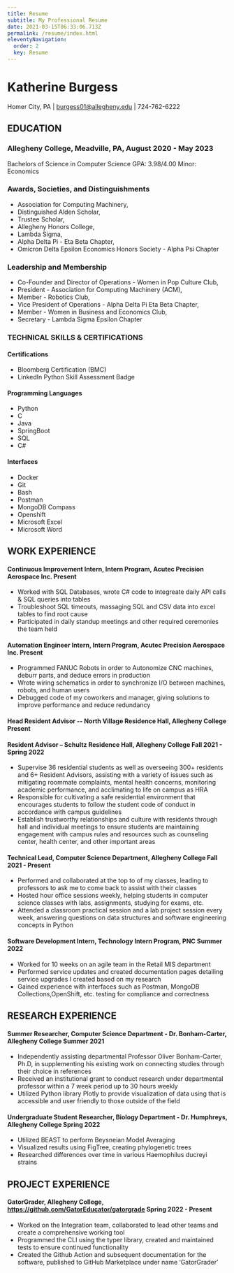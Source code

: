 ```yaml
---
title: Resume
subtitle: My Professional Resume
date: 2021-03-15T06:33:06.713Z
permalink: /resume/index.html
eleventyNavigation:
  order: 2
  key: Resume
---
```


# Katherine Burgess

Homer City, PA | burgess01@allegheny.edu | 724-762-6222

## EDUCATION

### Allegheny College, Meadville, PA, August 2020 - May 2023

Bachelors of Science in Computer Science        GPA: 3.98/4.00
Minor: Economics

### Awards, Societies, and Distinguishments

- Association for Computing Machinery,
- Distinguished Alden Scholar,
- Trustee Scholar,
- Allegheny Honors College,
- Lambda Sigma,
- Alpha Delta Pi - Eta Beta Chapter,
- Omicron Delta Epsilon Economics Honors Society - Alpha Psi Chapter

### Leadership and Membership

- Co-Founder and Director of Operations - Women in Pop Culture Club,
- President - Association for Computing Machinery (ACM),
- Member - Robotics Club,
- Vice President of Operations - Alpha Delta Pi Eta Beta Chapter,
- Member - Women in Business and Economics Club,
- Secretary - Lambda Sigma Epsilon Chapter

### TECHNICAL SKILLS & CERTIFICATIONS

#### Certifications

- Bloomberg Certification (BMC)
- LinkedIn Python Skill Assessment Badge

#### Programming Languages

- Python
- C
- Java
- SpringBoot
- SQL
- C#

#### Interfaces

- Docker
- Git
- Bash
- Postman
- MongoDB Compass
- Openshift
- Microsoft Excel
- Microsoft Word

## WORK EXPERIENCE

#### Continuous Improvement Intern, Intern Program, Acutec Precision Aerospace Inc. Present

- Worked with SQL Databases, wrote C# code to integreate daily API calls & SQL queries into tables
- Troubleshoot SQL timeouts, massaging SQL and CSV data into excel tables to find root cause
- Participated in daily standup meetings and other required ceremonies the team held

#### Automation Engineer Intern, Intern Program, Acutec Precision Aerospace Inc. Present

- Programmed FANUC Robots in order to Autonomize CNC machines, deburr parts, and deduce errors in production
- Wrote wiring schematics in order to synchronize I/O between machines, robots, and human users
- Debugged code of my coworkers and manager, giving solutions to improve performance and reduce redundancy

#### Head Resident Advisor -- North Village Residence Hall, Allegheny College  Present

#### Resident Advisor – Schultz Residence Hall, Allegheny College Fall 2021 - Spring 2022

- Supervise 36 residential students as well as overseeing 300+ residents and 6+ Resident Advisors, assisting with a variety of issues such as mitigating roommate complaints, mental health concerns, monitoring academic performance, and acclimating to life on campus as HRA
- Responsible for cultivating a safe residential environment that encourages students to follow the student code of conduct in accordance with campus guidelines
- Establish trustworthy relationships and culture with residents through hall and individual meetings to ensure students are maintaining engagement with campus rules and resources such as counseling center, health center, and other important areas

#### Technical Lead, Computer Science Department, Allegheny College Fall 2021 - Present

- Performed and collaborated at the  top to of my classes, leading to professors to ask me to come back to assist with their classes
- Hosted hour office sessions weekly, helping students in computer science classes with labs, assignments, studying for exams, etc.
- Attended a classroom practical session and a lab project session every week, answering questions on data structures and software engineering concepts in Python

#### Software Development Intern, Technology Intern Program, PNC Summer 2022

- Worked for 10 weeks on an agile team in the Retail MIS department
- Performed service updates and created documentation pages detailing service upgrades I created based on my research
- Gained experience with interfaces such as Postman, MongoDB Collections,OpenShift, etc. testing for compliance and correctness

## RESEARCH EXPERIENCE

#### Summer Researcher, Computer Science Department - Dr. Bonham-Carter, Allegheny College         Summer 2021

- Independently assisting departmental Professor Oliver Bonham-Carter, Ph.D, in supplementing his existing work on connecting studies through their choice in references
- Received an institutional grant to conduct research under departmental professor within a 7 week period up to 30 hours weekly
- Utilized Python library Plotly to provide visualization of data using that is accessible and user friendly to those outside of the field

#### Undergraduate Student Researcher, Biology Department - Dr. Humphreys, Allegheny College        Spring 2022

- Utilized BEAST to perform Beysneian Model Averaging
- Visualized results using FigTree, creating phylogenetic trees
- Researched differences over time in various Haemophilus ducreyi strains

## PROJECT EXPERIENCE

#### GatorGrader, Allegheny College, <https://github.com/GatorEducator/gatorgrade>         Spring 2022 - Present

- Worked on the Integration team, collaborated to lead other teams and create a comprehensive working tool
- Programmed the CLI using the typer library, created and maintained tests to ensure continued functionality
- Created the Github Action and subsequent documentation for the software, published to GitHub Marketplace under name ‘GatorGrader’
